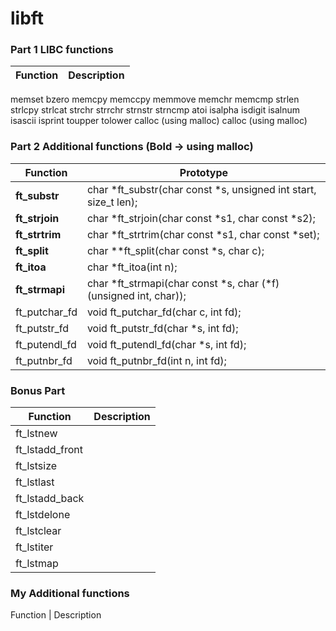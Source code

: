 # libft

### Part 1 LIBC functions
Function | Description
------------ | -------------
memset
bzero
memcpy
memccpy
memmove
memchr
memcmp
strlen
strlcpy
strlcat
strchr
strrchr
strnstr
strncmp
atoi
isalpha
isdigit
isalnum
isascii
isprint
toupper
tolower
calloc (using malloc)
calloc (using malloc)
### Part 2 Additional functions (Bold -> using malloc)
Function | Prototype
-------- | ---------
**ft_substr** | char *ft_substr(char const *s, unsigned int start, size_t len);
**ft_strjoin** | char *ft_strjoin(char const *s1, char const *s2);
**ft_strtrim** | char *ft_strtrim(char const *s1, char const *set);
**ft_split** | char **ft_split(char const *s, char c);
**ft_itoa** | char *ft_itoa(int n);
**ft_strmapi** | char *ft_strmapi(char const *s, char (*f)(unsigned int, char));
ft_putchar_fd | void ft_putchar_fd(char c, int fd);
ft_putstr_fd | void ft_putstr_fd(char *s, int fd);
ft_putendl_fd | void ft_putendl_fd(char *s, int fd);
ft_putnbr_fd | void ft_putnbr_fd(int n, int fd);

### Bonus Part
Function | Description
------------ | -------------
ft_lstnew |
ft_lstadd_front |
ft_lstsize |
ft_lstlast |
ft_lstadd_back |
ft_lstdelone |
ft_lstclear |
ft_lstiter |
ft_lstmap |


### My Additional functions
Function | Description
